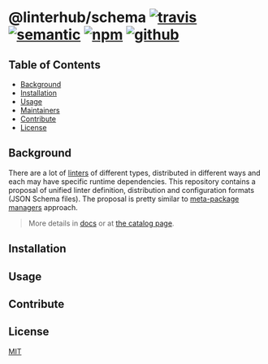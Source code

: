 # @linterhub/schema [![travis][travis-shield]][travis-url] [![semantic][semantic-shield]][semantic-url] [![npm][npm-shield]][npm-url] [![github][github-shield]][github-url]

## Table of Contents

- [Background](#background)
- [Installation](#installation)
- [Usage](#usage)
- [Maintainers](#maintainers)
- [Contribute](#contribute)
- [License](#license)

## Background

There are a lot of [linters][linter-url] of different types, distributed
in different ways and each may have specific runtime dependencies.
This repository contains a proposal of unified linter definition,
distribution and configuration formats (JSON Schema files).
The proposal is pretty similar to [meta-package managers][meta-url]
approach.

> More details in [docs][doc-url] or at [the catalog page][catalog-url].

## Installation

## Usage

## Contribute

## License

[MIT][license-url]

[travis-shield]: https://img.shields.io/travis/linterhub/schema/master.svg
[travis-url]: https://travis-ci.org/linterhub/schema/branches
[semantic-shield]: https://img.shields.io/badge/%20%20%F0%9F%93%A6%F0%9F%9A%80-semantic--release-e10079.svg
[semantic-url]: https://github.com/semantic-release/semantic-release
[npm-shield]: https://img.shields.io/npm/v/@linterhub/schema.svg
[npm-url]: https://www.npmjs.com/package/@linterhub/schema
[github-shield]: https://img.shields.io/github/release/linterhub/schema.svg?label=github
[github-url]: https://github.com/linterhub/schema

[schema-url]: http://json-schema.org/
[web-url]: https://schema.linterhub.com
[doc-url]: ./doc/
[linter-url]: https://en.wikipedia.org/wiki/List_of_tools_for_static_code_analysis
[license-url]: ./license.md
[catalog-url]: https://github.com/linterhub/catalog
[meta-url]: https://en.wikipedia.org/wiki/List_of_software_package_management_systems#Meta_package_managers
